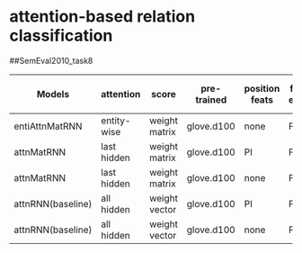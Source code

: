 # attention-based relation classification


##SemEval2010_task8

|Models|attention|score|pre-trained|position feats|freeze embed|monitor|batch size| official macro-F1| random search|
|------|---------|-----|-----------|---------------|------------|-------|----------|------------------|--------------|
|entiAttnMatRNN|entity-wise|weight matrix|glove.d100|none|FALSE|val_acc|32| 81.43% |200|
|attnMatRNN|last hidden|weight matrix|glove.d100|PI|FALSE|val_acc|32| 80.93%|200|
|attnMatRNN|last hidden|weight matrix|glove.d100|none|FALSE|val_acc|32| 68.83%|200|
|attnRNN(baseline)|all hidden|weight vector|glove.d100|PI|FALSE|val_acc|32| 80.59%|200|
|attnRNN(baseline)|all hidden|weight vector|glove.d100|none|FALSE|val_acc|32|70.90% |200|

